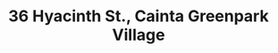---
title: "36 Hyacinth St., Cainta Greenpark Village"
url: /cainta/36-hyacinth-st-cainta-greenpark-village/
shop: Kramladen
---